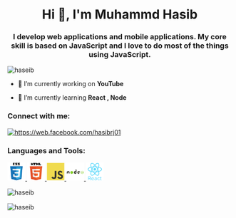 <h1 align="center">Hi 👋, I'm Muhammd Hasib</h1>
<h3 align="center">I develop web applications and mobile applications. My core skill is based on JavaScript and I love to do most of the things using JavaScript.</h3>

<p align="left"> <img src="https://images.unsplash.com/photo-1571171637578-41bc2dd41cd2?ixlib=rb-1.2.1&ixid=MnwxMjA3fDB8MHxzZWFyY2h8OXx8d2ViJTIwZGVzaWdufGVufDB8fDB8fA%3D%3D&auto=format&fit=crop&w=400&q=60" alt="haseib" /> </p>

- 🔭 I’m currently working on **YouTube**

- 🌱 I’m currently learning **React , Node**

<h3 align="left">Connect with me:</h3>
<p align="left">
<a href="https://fb.com/https://web.facebook.com/hasibrj01" target="blank"><img align="center" src="https://raw.githubusercontent.com/rahuldkjain/github-profile-readme-generator/master/src/images/icons/Social/facebook.svg" alt="https://web.facebook.com/hasibrj01" height="30" width="40" /></a>
</p>

<h3 align="left">Languages and Tools:</h3>
<p align="left"> <a href="https://www.w3schools.com/css/" target="_blank" rel="noreferrer"> <img src="https://raw.githubusercontent.com/devicons/devicon/master/icons/css3/css3-original-wordmark.svg" alt="css3" width="40" height="40"/> </a> <a href="https://www.w3.org/html/" target="_blank" rel="noreferrer"> <img src="https://raw.githubusercontent.com/devicons/devicon/master/icons/html5/html5-original-wordmark.svg" alt="html5" width="40" height="40"/> </a> <a href="https://developer.mozilla.org/en-US/docs/Web/JavaScript" target="_blank" rel="noreferrer"> <img src="https://raw.githubusercontent.com/devicons/devicon/master/icons/javascript/javascript-original.svg" alt="javascript" width="40" height="40"/> </a> <a href="https://nodejs.org" target="_blank" rel="noreferrer"> <img src="https://raw.githubusercontent.com/devicons/devicon/master/icons/nodejs/nodejs-original-wordmark.svg" alt="nodejs" width="40" height="40"/> </a> <a href="https://reactjs.org/" target="_blank" rel="noreferrer"> <img src="https://raw.githubusercontent.com/devicons/devicon/master/icons/react/react-original-wordmark.svg" alt="react" width="40" height="40"/> </a> </p>

<p><img align="center" src="https://github-readme-stats.vercel.app/api/top-langs?username=haseib&show_icons=true&locale=en&layout=compact" alt="haseib" /></p>

<p><img align="center" src="https://github-readme-streak-stats.herokuapp.com/?user=haseib&" alt="haseib" /></p>
